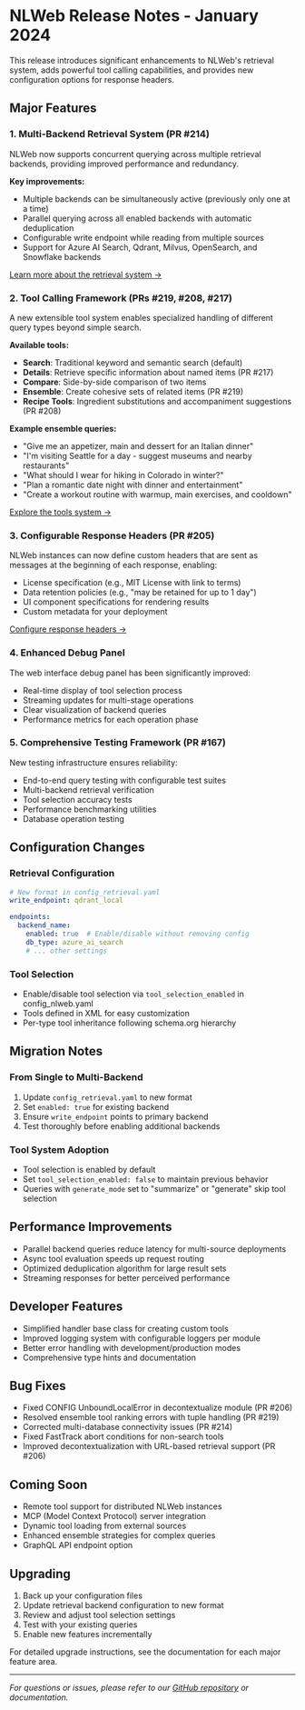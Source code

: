 # NLWeb Release Notes - January 2024

This release introduces significant enhancements to NLWeb's retrieval system, adds powerful tool calling capabilities, and provides new configuration options for response headers.

## Major Features

### 1. Multi-Backend Retrieval System (PR #214)
NLWeb now supports concurrent querying across multiple retrieval backends, providing improved performance and redundancy.

**Key improvements:**
- Multiple backends can be simultaneously active (previously only one at a time)
- Parallel querying across all enabled backends with automatic deduplication
- Configurable write endpoint while reading from multiple sources
- Support for Azure AI Search, Qdrant, Milvus, OpenSearch, and Snowflake backends

[Learn more about the retrieval system →](../retrieval.md)

### 2. Tool Calling Framework (PRs #219, #208, #217)
A new extensible tool system enables specialized handling of different query types beyond simple search.

**Available tools:**
- **Search**: Traditional keyword and semantic search (default)
- **Details**: Retrieve specific information about named items (PR #217)
- **Compare**: Side-by-side comparison of two items
- **Ensemble**: Create cohesive sets of related items (PR #219)
- **Recipe Tools**: Ingredient substitutions and accompaniment suggestions (PR #208)

**Example ensemble queries:**
- "Give me an appetizer, main and dessert for an Italian dinner"
- "I'm visiting Seattle for a day - suggest museums and nearby restaurants"
- "What should I wear for hiking in Colorado in winter?"
- "Plan a romantic date night with dinner and entertainment"
- "Create a workout routine with warmup, main exercises, and cooldown"

[Explore the tools system →](../tools.md)

### 3. Configurable Response Headers (PR #205)
NLWeb instances can now define custom headers that are sent as messages at the beginning of each response, enabling:
- License specification (e.g., MIT License with link to terms)
- Data retention policies (e.g., "may be retained for up to 1 day")
- UI component specifications for rendering results
- Custom metadata for your deployment

[Configure response headers →](../headers.md)

### 4. Enhanced Debug Panel
The web interface debug panel has been significantly improved:
- Real-time display of tool selection process
- Streaming updates for multi-stage operations
- Clear visualization of backend queries
- Performance metrics for each operation phase

### 5. Comprehensive Testing Framework (PR #167)
New testing infrastructure ensures reliability:
- End-to-end query testing with configurable test suites
- Multi-backend retrieval verification
- Tool selection accuracy tests
- Performance benchmarking utilities
- Database operation testing

## Configuration Changes

### Retrieval Configuration
```yaml
# New format in config_retrieval.yaml
write_endpoint: qdrant_local

endpoints:
  backend_name:
    enabled: true  # Enable/disable without removing config
    db_type: azure_ai_search
    # ... other settings
```

### Tool Selection
- Enable/disable tool selection via `tool_selection_enabled` in config_nlweb.yaml
- Tools defined in XML for easy customization
- Per-type tool inheritance following schema.org hierarchy

## Migration Notes

### From Single to Multi-Backend
1. Update `config_retrieval.yaml` to new format
2. Set `enabled: true` for existing backend
3. Ensure `write_endpoint` points to primary backend
4. Test thoroughly before enabling additional backends

### Tool System Adoption
- Tool selection is enabled by default
- Set `tool_selection_enabled: false` to maintain previous behavior
- Queries with `generate_mode` set to "summarize" or "generate" skip tool selection

## Performance Improvements

- Parallel backend queries reduce latency for multi-source deployments
- Async tool evaluation speeds up request routing
- Optimized deduplication algorithm for large result sets
- Streaming responses for better perceived performance

## Developer Features

- Simplified handler base class for creating custom tools
- Improved logging system with configurable loggers per module
- Better error handling with development/production modes
- Comprehensive type hints and documentation

## Bug Fixes

- Fixed CONFIG UnboundLocalError in decontextualize module (PR #206)
- Resolved ensemble tool ranking errors with tuple handling (PR #219)
- Corrected multi-database connectivity issues (PR #214)
- Fixed FastTrack abort conditions for non-search tools
- Improved decontextualization with URL-based retrieval support (PR #206)

## Coming Soon

- Remote tool support for distributed NLWeb instances
- MCP (Model Context Protocol) server integration
- Dynamic tool loading from external sources
- Enhanced ensemble strategies for complex queries
- GraphQL API endpoint option

## Upgrading

1. Back up your configuration files
2. Update retrieval backend configuration to new format
3. Review and adjust tool selection settings
4. Test with your existing queries
5. Enable new features incrementally

For detailed upgrade instructions, see the documentation for each major feature area.

---

*For questions or issues, please refer to our [GitHub repository](https://github.com/microsoft/NLWeb) or documentation.*